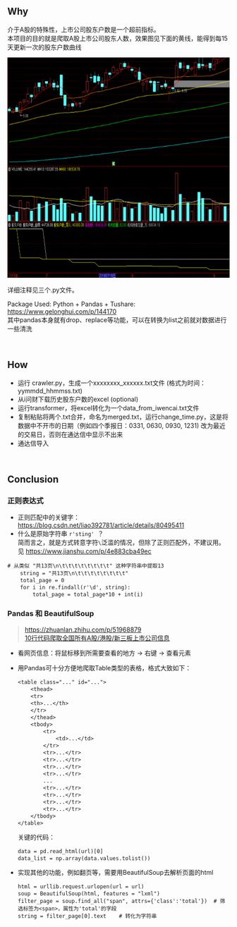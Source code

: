 ## Why
介于A股的特殊性，上市公司股东户数是一个超前指标。  
本项目的目的就是爬取A股上市公司股东人数，效果图见下面的黄线，能得到每15天更新一次的股东户数曲线 
<p align="center" >
	<img src=./tdx.png height="500">
</p>

详细注释见三个.py文件。  

Package Used: Python + Pandas + Tushare: https://www.gelonghui.com/p/144170  
其中pandas本身就有drop、replace等功能，可以在转换为list之前就对数据进行一些清洗

<br>

## How
* 运行 crawler.py，生成一个xxxxxxxx_xxxxxx.txt文件 (格式为时间：yymmdd_hhmmss.txt)
* 从i问财下载历史股东户数的excel (optional)
* 运行transformer，将excel转化为一个data_from_iwencai.txt文件
* 复制粘贴将两个.txt合并，命名为merged.txt，运行change_time.py，这是将数据中不开市的日期（例如四个季报日：0331, 0630, 0930, 1231) 改为最近的交易日，否则在通达信中显示不出来
* 通达信导入

<br>

## Conclusion
### 正则表达式
* 正则匹配中的关键字： https://blog.csdn.net/liao392781/article/details/80495411  
* 什么是原始字符串 `r'sting' `？  
    简而言之，就是方式转意字符`\`泛滥的情况，但除了正则匹配外，不建议用。  
    见 https://www.jianshu.com/p/4e883cba49ec
```
# 从类似 "共13页\n\t\t\t\t\t\t\t\t" 这种字符串中提取13
    string = "共13页\n\t\t\t\t\t\t\t\t"
    total_page = 0
    for i in re.findall(r'\d', string):
        total_page = total_page*10 + int(i)
```

### Pandas 和 BeautifulSoup
> https://zhuanlan.zhihu.com/p/51968879  
> [10行代码爬取全国所有A股/港股/新三板上市公司信息](https://mp.weixin.qq.com/s?__biz=MjM5NTY1MjY0MQ==&mid=2650743597&idx=1&sn=147a38540b1269bd08b821a3f64a57b6&chksm=befeb66389893f75950fa7f2f255329cd42d0f76454bd5300e86bbf77bee3fa64d59e21f9000&mpshare=1&scene=1&srcid=#rd)  

* 看网页信息：将鼠标移到所需要查看的地方 -> 右键 -> 查看元素
* 用Pandas可十分方便地爬取Table类型的表格，格式大致如下：
    ```
    <table class="..." id="...">
        <thead>
        <tr>
        <th>...</th>
        </tr>
        </thead>
        <tbody>
            <tr>
                <td>...</td>
            </tr>
            <tr>...</tr>
            <tr>...</tr>
            <tr>...</tr>
            <tr>...</tr>
            ...
            <tr>...</tr>
            <tr>...</tr>
            <tr>...</tr>
            <tr>...</tr>        
        </tbody>
    </table>
    ```
    关键的代码：    
    ```
    data = pd.read_html(url)[0]
    data_list = np.array(data.values.tolist()) 
    ```

* 实现其他的功能，例如翻页等，需要用BeautifulSoup去解析页面的html
    ```
    html = urllib.request.urlopen(url = url) 
    soup = BeautifulSoup(html, features = "lxml")  
    filter_page = soup.find_all("span", attrs={'class':'total'})  # 筛选标签为<span>，属性为'total'的字段
    string = filter_page[0].text    # 转化为字符串
    ```
